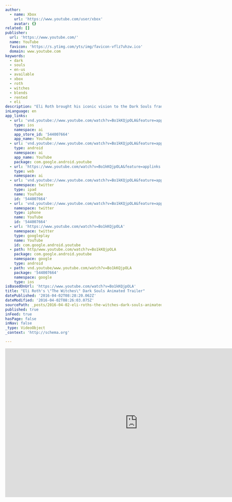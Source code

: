 ```yaml
---
author:
  - name: Xbox
    url: 'https://www.youtube.com/user/xbox'
    avatar: {}
related: []
publisher:
  url: 'https://www.youtube.com/'
  name: YouTube
  favicon: 'https://s.ytimg.com/yts/img/favicon-vflz7uhzw.ico'
  domain: www.youtube.com
keywords:
  - dark
  - souls
  - en-us
  - available
  - xbox
  - roth
  - witches
  - blends
  - rented
  - eli
description: "Eli Roth brought his iconic vision to the Dark Souls franchise with his animated short 'The Witches'. Watch as he blends his one of a kind style with the world of Dark Souls. Learn more: http://www.xbox.com/en-US/games/dark-souls-3"
inLanguage: en
app_links:
  - url: 'vnd.youtube://www.youtube.com/watch?v=Bo1kKQjpOLA&feature=applinks'
    type: ios
    namespace: ai
    app_store_id: '544007664'
    app_name: YouTube
  - url: 'vnd.youtube://www.youtube.com/watch?v=Bo1kKQjpOLA&feature=applinks'
    type: android
    namespace: ai
    app_name: YouTube
    package: com.google.android.youtube
  - url: 'https://www.youtube.com/watch?v=Bo1kKQjpOLA&feature=applinks'
    type: web
    namespace: ai
  - url: 'vnd.youtube://www.youtube.com/watch?v=Bo1kKQjpOLA&feature=applinks'
    namespace: twitter
    type: ipad
    name: YouTube
    id: '544007664'
  - url: 'vnd.youtube://www.youtube.com/watch?v=Bo1kKQjpOLA&feature=applinks'
    namespace: twitter
    type: iphone
    name: YouTube
    id: '544007664'
  - url: 'https://www.youtube.com/watch?v=Bo1kKQjpOLA'
    namespace: twitter
    type: googleplay
    name: YouTube
    id: com.google.android.youtube
  - path: http/www.youtube.com/watch?v=Bo1kKQjpOLA
    package: com.google.android.youtube
    namespace: google
    type: android
  - path: vnd.youtube/www.youtube.com/watch?v=Bo1kKQjpOLA
    package: '544007664'
    namespace: google
    type: ios
isBasedOnUrl: 'https://www.youtube.com/watch?v=Bo1kKQjpOLA'
title: "Eli Roth's \"The Witches\" Dark Souls Animated Trailer"
datePublished: '2016-04-02T08:28:20.062Z'
dateModified: '2016-04-02T08:26:03.075Z'
sourcePath: _posts/2016-04-02-eli-roths-the-witches-dark-souls-animated-trailer.md
published: true
inFeed: true
hasPage: false
inNav: false
_type: VideoObject
_context: 'http://schema.org'

---
```

<iframe src="https://cdn.embedly.com/widgets/media.html?src=https%3A%2F%2Fwww.youtube.com%2Fembed%2FBo1kKQjpOLA%3Ffeature%3Doembed&amp;url=https%3A%2F%2Fwww.youtube.com%2Fwatch%3Fv%3DBo1kKQjpOLA&amp;image=https%3A%2F%2Fi.ytimg.com%2Fvi%2FBo1kKQjpOLA%2Fhqdefault.jpg&amp;key=b7d04c9b404c499eba89ee7072e1c4f7&amp;type=text%2Fhtml&amp;schema=youtube" width="854" height="480" scrolling="no" frameborder="0" allowfullscreen="allowfullscreen" style=""></iframe>